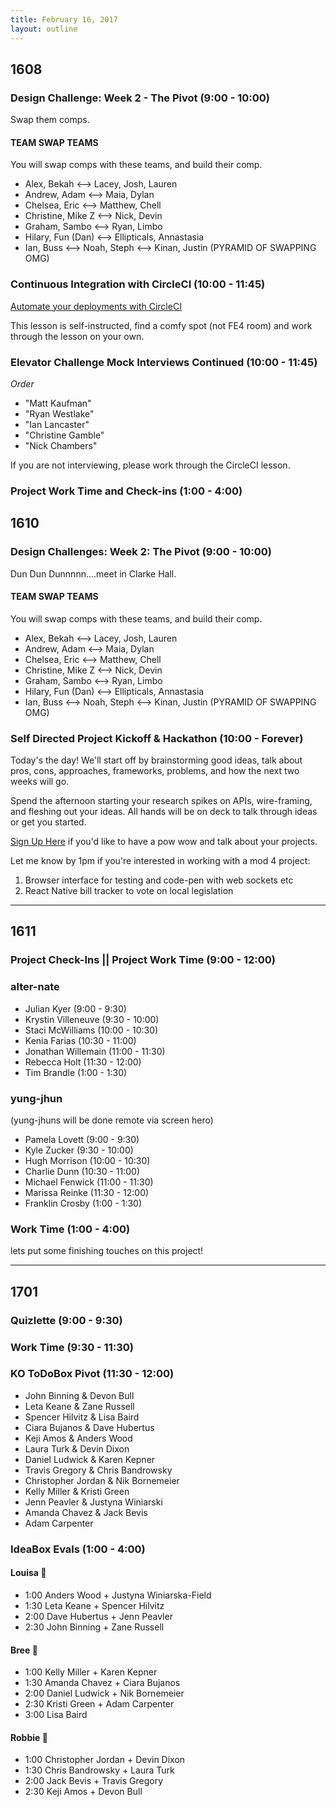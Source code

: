 ```yaml
---
title: February 16, 2017
layout: outline
---
```


## 1608

### Design Challenge: Week 2 - The Pivot (9:00 - 10:00)
Swap them comps.

#### TEAM SWAP TEAMS

You will swap comps with these teams, and build their comp.

- Alex, Bekah <--> Lacey, Josh, Lauren
- Andrew, Adam <--> Maia, Dylan
- Chelsea, Eric <--> Matthew, Chell
- Christine, Mike Z <--> Nick, Devin
- Graham, Sambo <--> Ryan, Limbo
- Hilary, Fun (Dan) <--> Ellipticals, Annastasia
- Ian, Buss <--> Noah, Steph <--> Kinan, Justin (PYRAMID OF SWAPPING OMG)

### Continuous Integration with CircleCI (10:00 - 11:45)
[Automate your deployments with CircleCI](http://frontend.turing.io/lessons/continuous-integration.html)  

This lesson is self-instructed, find a comfy spot (not FE4 room) and work through the lesson on your own.

### Elevator Challenge Mock Interviews Continued (10:00 - 11:45)

*Order*

* "Matt Kaufman"
* "Ryan Westlake"
* "Ian Lancaster"
* "Christine Gamble"
* "Nick Chambers"

If you are not interviewing, please work through the CircleCI lesson.

### Project Work Time and Check-ins (1:00 - 4:00)

## 1610

### Design Challenges: Week 2: The Pivot (9:00 - 10:00)
Dun Dun Dunnnnn....meet in Clarke Hall.

#### TEAM SWAP TEAMS

You will swap comps with these teams, and build their comp.

- Alex, Bekah <--> Lacey, Josh, Lauren
- Andrew, Adam <--> Maia, Dylan
- Chelsea, Eric <--> Matthew, Chell
- Christine, Mike Z <--> Nick, Devin
- Graham, Sambo <--> Ryan, Limbo
- Hilary, Fun (Dan) <--> Ellipticals, Annastasia
- Ian, Buss <--> Noah, Steph <--> Kinan, Justin (PYRAMID OF SWAPPING OMG)


### Self Directed Project Kickoff & Hackathon (10:00 - Forever)

Today's the day! We'll start off by brainstorming good ideas, talk about pros, cons, approaches, frameworks, problems, and how the next two weeks will go.  

Spend the afternoon starting your research spikes on APIs, wire-framing, and fleshing out your ideas. All hands will be on deck to talk through ideas or get you started.  

[Sign Up Here](https://docs.google.com/spreadsheets/d/1wbC2kGuHma7-jB2HiY26Uumw7iqIWBFnfbsrOFGuWO4/edit#gid=0) if you'd like to have a pow wow and talk about your projects.

Let me know by 1pm if you're interested in working with a mod 4 project:  
1. Browser interface for testing and code-pen with web sockets etc  
2. React Native bill tracker to vote on local legislation   

--------------------------------------------

## 1611

### Project Check-Ins || Project Work Time (9:00 - 12:00)

### alter-nate

* Julian Kyer         (9:00 - 9:30)
* Krystin Villeneuve  (9:30 - 10:00)
* Staci McWilliams    (10:00 - 10:30)
* Kenia Farias        (10:30 - 11:00)
* Jonathan Willemain  (11:00 - 11:30)
* Rebecca Holt        (11:30 - 12:00)
* Tim Brandle         (1:00 - 1:30)

### yung-jhun

(yung-jhuns will be done remote via screen hero)
* Pamela Lovett       (9:00 - 9:30)
* Kyle Zucker         (9:30 - 10:00)
* Hugh Morrison       (10:00 - 10:30)
* Charlie Dunn        (10:30 - 11:00)
* Michael Fenwick     (11:00 - 11:30)
* Marissa Reinke      (11:30 - 12:00)
* Franklin Crosby     (1:00 -  1:30)

### Work Time (1:00 - 4:00)

lets put some finishing touches on this project!

--------------------------------------------

## 1701

### Quizlette (9:00 - 9:30)

### Work Time (9:30 - 11:30)

### KO ToDoBox Pivot (11:30 - 12:00)

* John Binning & Devon Bull
* Leta Keane & Zane Russell
* Spencer Hilvitz & Lisa Baird
* Ciara Bujanos & Dave Hubertus
* Keji Amos & Anders Wood
* Laura Turk & Devin Dixon
* Daniel Ludwick & Karen Kepner
* Travis Gregory & Chris Bandrowsky
* Christopher Jordan & Nik Bornemeier
* Kelly Miller & Kristi Green
* Jenn Peavler & Justyna Winiarski
* Amanda Chavez & Jack Bevis
* Adam Carpenter

### IdeaBox Evals (1:00 - 4:00)

#### Louisa :see_no_evil:

* 1:00 Anders Wood + Justyna Winiarska-Field
* 1:30 Leta Keane + Spencer Hilvitz
* 2:00 Dave Hubertus + Jenn Peavler
* 2:30 John Binning + Zane Russell

#### Bree :hear_no_evil:

* 1:00 Kelly Miller + Karen Kepner
* 1:30 Amanda Chavez + Ciara Bujanos
* 2:00 Daniel Ludwick + Nik Bornemeier
* 2:30 Kristi Green + Adam Carpenter
* 3:00 Lisa Baird

#### Robbie :speak_no_evil:

* 1:00 Christopher Jordan + Devin Dixon
* 1:30 Chris Bandrowsky + Laura Turk
* 2:00 Jack Bevis + Travis Gregory
* 2:30 Keji Amos + Devon Bull
